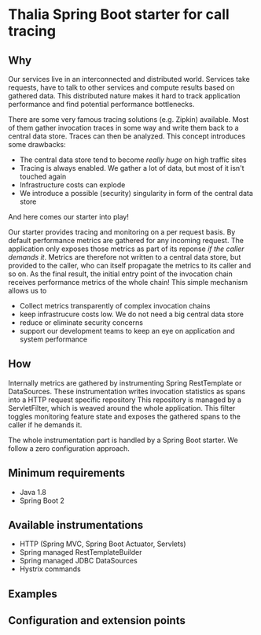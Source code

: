 # Thalia Spring Boot starter for call tracing

## Why

Our services live in an interconnected and distributed world. Services take requests, have to talk to other services
and compute results based on gathered data. This distributed nature makes it hard to track application performance and
find potential performance bottlenecks. 

There are some very famous tracing solutions (e.g. Zipkin) available. Most of them gather invocation traces in some way
and write them back to a central data store. Traces can then be analyzed. This concept introduces some drawbacks:

* The central data store tend to become *really huge* on high traffic sites
* Tracing is always enabled. We gather a lot of data, but most of it isn't touched again
* Infrastructure costs can explode
* We introduce a possible (security) singularity in form of the central data store

And here comes our starter into play!

Our starter provides tracing and monitoring on a per request basis. By default performance
metrics are gathered for any incoming request. The application only exposes those metrics as 
part of its reponse *if the caller demands it*. Metrics are therefore not written to a central data store, 
but provided to the caller, who can itself propagate the metrics to its caller and so on. As the final result, 
the initial entry point of the invocation chain receives performance metrics of the whole chain!
This simple mechanism allows us to

* Collect metrics transparently of complex invocation chains
* keep infrastrucure costs low. We do not need a big central data store
* reduce or eliminate security concerns
* support our development teams to keep an eye on application and system performance

## How

Internally metrics are gathered by instrumenting Spring RestTemplate or DataSources. 
These instrumentation writes invocation statistics as spans into a HTTP request specific repository
This repository is managed by a ServletFilter, which is weaved around the whole application. This
filter toggles monitoring feature state and exposes the gathered spans to the caller if he demands it.

The whole instrumentation part is handled by a Spring Boot starter. We follow a zero
configuration approach. 

## Minimum requirements

* Java 1.8
* Spring Boot 2

## Available instrumentations

* HTTP (Spring MVC, Spring Boot Actuator, Servlets)
* Spring managed RestTemplateBuilder
* Spring managed JDBC DataSources
* Hystrix commands

## Examples

## Configuration and extension points


